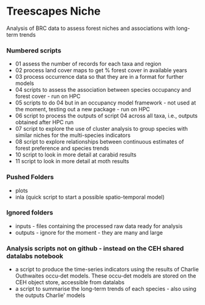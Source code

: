 # Treescapes Niche
Analysis of BRC data to assess forest niches and associations with long-term trends

### Numbered scripts
- 01 assess the number of records for each taxa and region
- 02 process land cover maps to get % forest cover in available years
- 03 process occurrence data so that they are in a format for further models
- 04 scripts to assess the association between species occupancy and forest cover - run on HPC
- 05 scripts to do 04 but in an occupancy model framework - not used at the moment, testing out a new package - run on HPC
- 06 script to process the outputs of script 04 across all taxa, i.e., outputs obtained after HPC run
- 07 script to explore the use of cluster analysis to group species with similar niches for the multi-species indicators
- 08 script to explore relationships between continuous estimates of forest preference and species trends
- 10 script to look in more detail at carabid results
- 11 script to look in more detail at moth results


### Pushed Folders
- plots 
- inla (quick script to start a possible spatio-temporal model)

### Ignored folders
- inputs - files containing the processed raw data ready for analysis
- outputs - ignore for the moment - they are many and large

### Analysis scripts not on github - instead on the CEH shared datalabs notebook
- a script to produce the time-series indicators using the results of Charlie Outhwaites occu-det models. These occu-det models are stored on the CEH object store, accessible from datalabs
- a script to summarise the long-term trends of each species - also using the outputs Charlie' models



